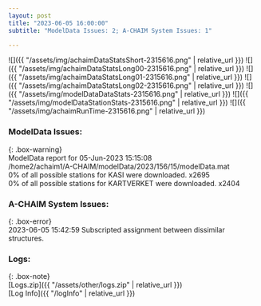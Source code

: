 ```yaml
---
layout: post
title: "2023-06-05 16:00:00"
subtitle: "ModelData Issues: 2; A-CHAIM System Issues: 1"

---
```


![]({{ "/assets/img/achaimDataStatsShort-2315616.png" | relative_url }})
![]({{ "/assets/img/achaimDataStatsLong00-2315616.png" | relative_url }})
![]({{ "/assets/img/achaimDataStatsLong01-2315616.png" | relative_url }})
![]({{ "/assets/img/achaimDataStatsLong02-2315616.png" | relative_url }})
![]({{ "/assets/img/modelDataDataStats-2315616.png" | relative_url }})
![]({{ "/assets/img/modelDataStationStats-2315616.png" | relative_url }})
![]({{ "/assets/img/achaimRunTime-2315616.png" | relative_url }})


### ModelData Issues:  
  
{: .box-warning}  
 ModelData report for 05-Jun-2023 15:15:08   
 /home2/achaim1/A-CHAIM/modelData/2023/156/15/modelData.mat   
 0% of all possible stations for KASI were downloaded. x2695   
 0% of all possible stations for KARTVERKET were downloaded. x2404   
  
### A-CHAIM System Issues:  
  
{: .box-error}  
2023-06-05 15:42:59 Subscripted assignment between dissimilar structures.  

### Logs:  
  
{: .box-note}  
[Logs.zip]({{ "/assets/other/logs.zip" | relative_url }})  
[Log Info]({{ "/logInfo" | relative_url }})  
